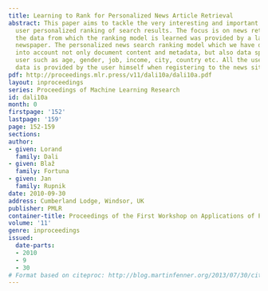 ```yaml
---
title: Learning to Rank for Personalized News Article Retrieval
abstract: This paper aims to tackle the very interesting and important problem of
  user personalized ranking of search results. The focus is on news retrieval and
  the data from which the ranking model is learned was provided by a large online
  newspaper. The personalized news search ranking model which we have developed takes
  into account not only document content and metadata, but also data specific to the
  user such as age, gender, job, income, city, country etc. All the user specific
  data is provided by the user himself when registering to the news site.
pdf: http://proceedings.mlr.press/v11/dali10a/dali10a.pdf
layout: inproceedings
series: Proceedings of Machine Learning Research
id: dali10a
month: 0
firstpage: '152'
lastpage: '159'
page: 152-159
sections: 
author:
- given: Lorand
  family: Dali
- given: Blaž
  family: Fortuna
- given: Jan
  family: Rupnik
date: 2010-09-30
address: Cumberland Lodge, Windsor, UK
publisher: PMLR
container-title: Proceedings of the First Workshop on Applications of Pattern Analysis
volume: '11'
genre: inproceedings
issued:
  date-parts:
  - 2010
  - 9
  - 30
# Format based on citeproc: http://blog.martinfenner.org/2013/07/30/citeproc-yaml-for-bibliographies/
---
```

